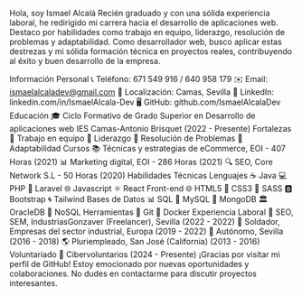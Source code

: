 Hola, soy Ismael Alcalá 
Recién graduado y con una sólida experiencia laboral, he redirigido mi carrera hacia el desarrollo de aplicaciones web. Destaco por habilidades como trabajo en equipo, liderazgo, resolución de problemas y adaptabilidad. Como desarrollador web, busco aplicar estas destrezas y mi sólida formación técnica en proyectos reales, contribuyendo al éxito y buen desarrollo de la empresa.

Información Personal
📞 Teléfono: 671 549 916 / 640 958 179
✉️ Email: ismaelalcaladev@gmail.com
📍 Localización: Camas, Sevilla
🔗 LinkedIn: linkedin.com/in/IsmaelAlcala-Dev
🖥 GitHub: github.com/IsmaelAlcalaDev
Educación
🎓 Ciclo Formativo de Grado Superior en Desarrollo de aplicaciones web
IES Camas-Antonio Brisquet (2022 - Presente)
Fortalezas
💪 Trabajo en equipo
🚀 Liderazgo
🧠 Resolución de Problemas
🔄 Adaptabilidad
Cursos
📚 Técnicas y estrategias de eCommerce, EOI - 407 Horas (2021)
📊 Marketing digital, EOI - 286 Horas (2021)
🔍 SEO, Core Network S.L - 50 Horas (2020)
Habilidades Técnicas
Lenguajes
☕ Java
💻 PHP
🚀 Laravel
🌐 Javascript
⚛ React
Front-end
🌐 HTML5
🎨 CSS3
🎨 SASS
🅱️ Bootstrap
🌀 Tailwind
Bases de Datos
📊 SQL
🐘 MySQL
🍃 MongoDB
🏛 OracleDB
🚫 NoSQL
Herramientas
🔄 Git
🐳 Docker
Experiencia Laboral
🚀 SEO, SEM, IndustriasGonzaver (Freelancer), Sevilla (2022 - 2022)
🔧 Soldador, Empresas del sector industrial, Europa (2019 - 2022)
💼 Autónomo, Sevilla (2016 - 2018)
🌎 Pluriempleado, San José (California) (2013 - 2016)
Voluntariado
🤝 Cibervoluntarios (2024 - Presente)
¡Gracias por visitar mi perfil de GitHub! Estoy emocionado por nuevas oportunidades y colaboraciones. No dudes en contactarme para discutir proyectos interesantes.



